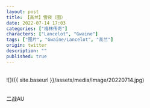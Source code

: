 ```yaml
---
layout: post
title: 【高兰】雪夜（图）
date: 2022-07-14 17:03
categories: ["梅林传奇"]
characters: ["Lancelot", "Gwaine"]
tags: ["图片", "Gwaine/Lancelot", "高兰"]
origin: twitter
description: ""
published: true
---
```


<br>
![]({{ site.baseurl }}/assets/media/image/20220714.jpg)
<br><br>

二战AU
